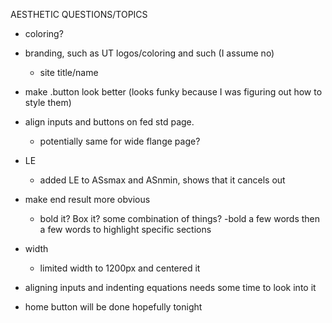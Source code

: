 AESTHETIC QUESTIONS/TOPICS

- coloring?
- branding, such as UT logos/coloring and such (I assume no)
    - site title/name
- make .button look better (looks funky because I was figuring out how to style them)
- align inputs and buttons on fed std page.

  - potentially same for wide flange page?

- LE
  - added LE to ASsmax and ASnmin, shows that it cancels out
- make end result more obvious
  - bold it? Box it? some combination of things?
    -bold a few words then a few words to highlight specific sections
- width
  - limited width to 1200px and centered it
- aligning inputs and indenting equations needs some time to look into it
- home button will be done hopefully tonight
